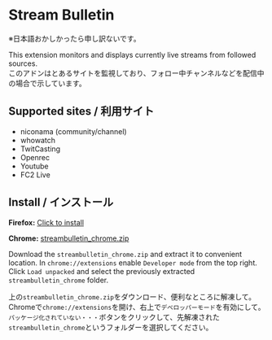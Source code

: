 # Stream Bulletin
※日本語おかしかったら申し訳ないです。

This extension monitors and displays currently live streams from followed sources.  
このアドンはとあるサイトを監視しており、フォロー中チャンネルなどを配信中の場合で示しています。
## Supported sites / 利用サイト
* niconama (community/channel)
* whowatch
* TwitCasting
* Openrec
* Youtube
* FC2 Live
## Install / インストール
**Firefox:** [Click to install](https://github.com/mkn000/streambulletin/releases/download/v0.2.1/stream_bulletin-0.2.1-fx.xpi)

**Chrome:** [streambulletin_chrome.zip](https://github.com/mkn000/streambulletin/releases/download/v0.2.2/streambulletin_chrome.zip)

Download the `streambulletin_chrome.zip` and extract it to convenient location. In `chrome://extensions` enable `Developer mode` from the top right. Click `Load unpacked` and select the previously extracted `streambulletin_chrome` folder.

上の`streambulletin_chrome.zip`をダウンロード、便利なところに解凍して。　Chromeで`chrome://extensions`を開け、右上で`デベロッパーモード`を有効にして。　`パッケージ化されていない・・・`ボタンをクリックして、先解凍された`streambulletin_chrome`というフォルダーを選択してください。


